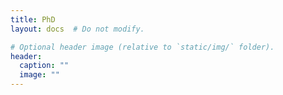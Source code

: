 ```yaml
---
title: PhD
layout: docs  # Do not modify.

# Optional header image (relative to `static/img/` folder).
header:
  caption: ""
  image: ""
---
```


